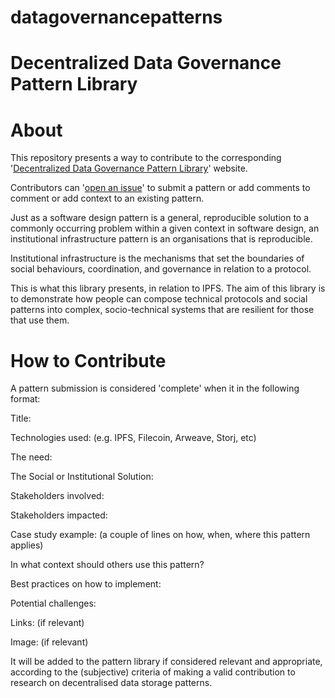 # datagovernancepatterns
# Decentralized Data Governance Pattern Library

# About
This repository presents a way to contribute to the corresponding '[Decentralized Data Governance Pattern Library](https://beta.portrait.gg/0x1018c3A71997D2171E915ea89f704d9a192823EF)' website.

Contributors can '[open an issue](https://github.com/kelsien/datagovernancepatterns/issues)' to submit a pattern or add comments to comment or add context to an existing pattern.

Just as a software design pattern is a general, reproducible solution to a commonly occurring problem within a given context in software design, an institutional infrastructure pattern is an organisations that is reproducible.

Institutional infrastructure is the mechanisms that set the boundaries of social behaviours, coordination, and governance in relation to a protocol. 

This is what this library presents, in relation to IPFS. The aim of this library is to demonstrate how people can compose technical protocols and social patterns into complex, socio-technical systems that are resilient for those that use them. 

# How to Contribute
A pattern submission is considered 'complete' when it in the following format:

Title:

Technologies used: (e.g. IPFS, Filecoin, Arweave, Storj, etc)

The need:

The Social or Institutional Solution:

Stakeholders involved:

Stakeholders impacted: 

Case study example: (a couple of lines on how, when, where this pattern applies)

In what context should others use this pattern?

Best practices on how to implement:

Potential challenges:

Links: (if relevant)

Image: (if relevant)

It will be added to the pattern library if considered relevant and appropriate, according to the (subjective) criteria of making a valid contribution to research on decentralised data storage patterns.

